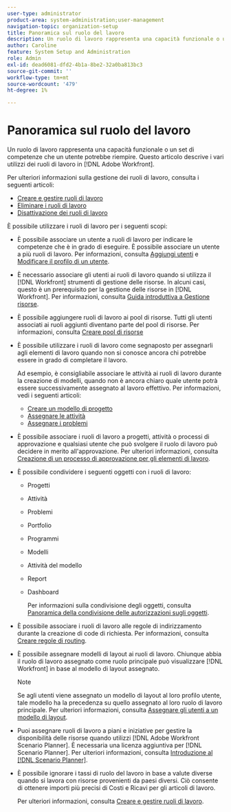 ```yaml
---
user-type: administrator
product-area: system-administration;user-management
navigation-topic: organization-setup
title: Panoramica sul ruolo del lavoro
description: Un ruolo di lavoro rappresenta una capacità funzionale o un set di competenze che un utente potrebbe riempire. Questo articolo descrive i vari utilizzi dei ruoli di lavoro in Adobe Workfront.
author: Caroline
feature: System Setup and Administration
role: Admin
exl-id: dead6081-dfd2-4b1a-8be2-32a0ba813bc3
source-git-commit: ''
workflow-type: tm+mt
source-wordcount: '479'
ht-degree: 1%

---
```


# Panoramica sul ruolo del lavoro

Un ruolo di lavoro rappresenta una capacità funzionale o un set di competenze che un utente potrebbe riempire. Questo articolo descrive i vari utilizzi dei ruoli di lavoro in [!DNL Adobe Workfront].

Per ulteriori informazioni sulla gestione dei ruoli di lavoro, consulta i seguenti articoli:

* [Creare e gestire ruoli di lavoro](../../../administration-and-setup/set-up-workfront/organizational-setup/create-manage-job-roles.md)
* [Eliminare i ruoli di lavoro](../../../administration-and-setup/set-up-workfront/organizational-setup/delete-job-roles.md)
* [Disattivazione dei ruoli di lavoro](../../../administration-and-setup/set-up-workfront/organizational-setup/deactivate-job-roles.md)

È possibile utilizzare i ruoli di lavoro per i seguenti scopi:

* È possibile associare un utente a ruoli di lavoro per indicare le competenze che è in grado di eseguire. È possibile associare un utente a più ruoli di lavoro. Per informazioni, consulta [Aggiungi utenti](../../../administration-and-setup/add-users/create-and-manage-users/add-users.md) e [Modificare il profilo di un utente](../../../administration-and-setup/add-users/create-and-manage-users/edit-a-users-profile.md).
* È necessario associare gli utenti ai ruoli di lavoro quando si utilizza il [!DNL Workfront] strumenti di gestione delle risorse. In alcuni casi, questo è un prerequisito per la gestione delle risorse in [!DNL Workfront]. Per informazioni, consulta [Guida introduttiva a Gestione risorse](../../../resource-mgmt/resource-mgmt-overview/get-started-resource-management.md).
* È possibile aggiungere ruoli di lavoro ai pool di risorse. Tutti gli utenti associati ai ruoli aggiunti diventano parte del pool di risorse. Per informazioni, consulta [Creare pool di risorse](../../../resource-mgmt/resource-planning/resource-pools/create-resource-pools.md)
* È possibile utilizzare i ruoli di lavoro come segnaposto per assegnarli agli elementi di lavoro quando non si conosce ancora chi potrebbe essere in grado di completare il lavoro.

   Ad esempio, è consigliabile associare le attività ai ruoli di lavoro durante la creazione di modelli, quando non è ancora chiaro quale utente potrà essere successivamente assegnato al lavoro effettivo. Per informazioni, vedi i seguenti articoli:

   * [Creare un modello di progetto](../../../manage-work/projects/create-and-manage-templates/create-template.md)
   * [Assegnare le attività](../../../manage-work/tasks/assign-tasks/assign-tasks.md)
   * [Assegnare i problemi](../../../manage-work/issues/manage-issues/assign-issues.md)

* È possibile associare i ruoli di lavoro a progetti, attività o processi di approvazione e qualsiasi utente che può svolgere il ruolo di lavoro può decidere in merito all&#39;approvazione. Per ulteriori informazioni, consulta [Creazione di un processo di approvazione per gli elementi di lavoro](../../../administration-and-setup/customize-workfront/configure-approval-milestone-processes/create-approval-processes.md).
* È possibile condividere i seguenti oggetti con i ruoli di lavoro:

   * Progetti
   * Attività
   * Problemi
   * Portfolio
   * Programmi
   * Modelli
   * Attività del modello
   * Report
   * Dashboard

      Per informazioni sulla condivisione degli oggetti, consulta [Panoramica della condivisione delle autorizzazioni sugli oggetti](../../../workfront-basics/grant-and-request-access-to-objects/sharing-permissions-on-objects-overview.md).

* È possibile associare i ruoli di lavoro alle regole di indirizzamento durante la creazione di code di richiesta. Per informazioni, consulta [Creare regole di routing](../../../manage-work/requests/create-and-manage-request-queues/create-routing-rules.md).
* È possibile assegnare modelli di layout ai ruoli di lavoro. Chiunque abbia il ruolo di lavoro assegnato come ruolo principale può visualizzare [!DNL Workfront] in base al modello di layout assegnato.

   >[!NOTE]
   >
   >Se agli utenti viene assegnato un modello di layout al loro profilo utente, tale modello ha la precedenza su quello assegnato al loro ruolo di lavoro principale. Per ulteriori informazioni, consulta [Assegnare gli utenti a un modello di layout](../../../administration-and-setup/customize-workfront/use-layout-templates/assign-users-to-layout-template.md).

* Puoi assegnare ruoli di lavoro a piani e iniziative per gestire la disponibilità delle risorse quando utilizzi [!DNL Adobe Workfront Scenario Planner]. È necessaria una licenza aggiuntiva per [!DNL Scenario Planner]. Per ulteriori informazioni, consulta [Introduzione al [!DNL Scenario Planner]](../../../scenario-planner/get-started-with-scenario-planning.md).
* È possibile ignorare i tassi di ruolo del lavoro in base a valute diverse quando si lavora con risorse provenienti da paesi diversi. Ciò consente di ottenere importi più precisi di Costi e Ricavi per gli articoli di lavoro.

   Per ulteriori informazioni, consulta [Creare e gestire ruoli di lavoro](../../../administration-and-setup/set-up-workfront/organizational-setup/create-manage-job-roles.md).

